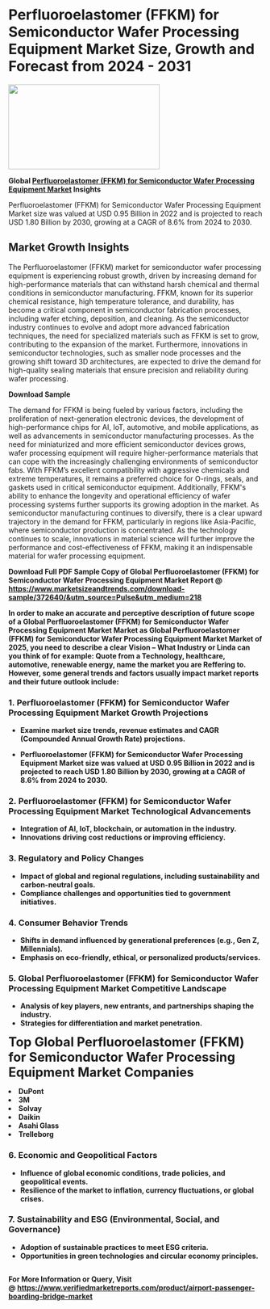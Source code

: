 <H1>Perfluoroelastomer (FFKM) for Semiconductor Wafer Processing Equipment Market Size, Growth and Forecast from 2024 - 2031</H1><img class="aligncenter size-medium wp-image-584254" src="https://thirdeyenews.in/wp-content/uploads/2024/09/Global-Market-Research-300x168.jpeg" alt="" width="300" height="168" /><p><strong>Global&nbsp;<a href="https://www.marketsizeandtrends.com/download-sample/372640/&amp;utm_source=Pulse&amp;utm_medium=218">Perfluoroelastomer (FFKM) for Semiconductor Wafer Processing Equipment Market</a> Insights</strong></p><p>Perfluoroelastomer (FFKM) for Semiconductor Wafer Processing Equipment Market size was valued at USD 0.95 Billion in 2022 and is projected to reach USD 1.80 Billion by 2030, growing at a CAGR of 8.6% from 2024 to 2030.</p><p><h2>Market Growth Insights</h2> <p>The Perfluoroelastomer (FFKM) market for semiconductor wafer processing equipment is experiencing robust growth, driven by increasing demand for high-performance materials that can withstand harsh chemical and thermal conditions in semiconductor manufacturing. FFKM, known for its superior chemical resistance, high temperature tolerance, and durability, has become a critical component in semiconductor fabrication processes, including wafer etching, deposition, and cleaning. As the semiconductor industry continues to evolve and adopt more advanced fabrication techniques, the need for specialized materials such as FFKM is set to grow, contributing to the expansion of the market. Furthermore, innovations in semiconductor technologies, such as smaller node processes and the growing shift toward 3D architectures, are expected to drive the demand for high-quality sealing materials that ensure precision and reliability during wafer processing.</p> <p><strong>Download Sample</strong></p> <p>The demand for FFKM is being fueled by various factors, including the proliferation of next-generation electronic devices, the development of high-performance chips for AI, IoT, automotive, and mobile applications, as well as advancements in semiconductor manufacturing processes. As the need for miniaturized and more efficient semiconductor devices grows, wafer processing equipment will require higher-performance materials that can cope with the increasingly challenging environments of semiconductor fabs. With FFKM’s excellent compatibility with aggressive chemicals and extreme temperatures, it remains a preferred choice for O-rings, seals, and gaskets used in critical semiconductor equipment. Additionally, FFKM's ability to enhance the longevity and operational efficiency of wafer processing systems further supports its growing adoption in the market. As semiconductor manufacturing continues to diversify, there is a clear upward trajectory in the demand for FFKM, particularly in regions like Asia-Pacific, where semiconductor production is concentrated. As the technology continues to scale, innovations in material science will further improve the performance and cost-effectiveness of FFKM, making it an indispensable material for wafer processing equipment. <p><strong></p><p><span class=""><strong>Download Full PDF Sample Copy of Global Perfluoroelastomer (FFKM) for Semiconductor Wafer Processing Equipment Market Report</strong> @ <a href="https://www.marketsizeandtrends.com/download-sample/372640/&amp;utm_source=Pulse&amp;utm_medium=218" target="_blank">https://www.marketsizeandtrends.com/download-sample/372640/&amp;utm_source=Pulse&amp;utm_medium=218</a></span></p><p>In order to make an accurate and perceptive description of future scope of a Global&nbsp;Perfluoroelastomer (FFKM) for Semiconductor Wafer Processing Equipment Market Market as Global&nbsp;Perfluoroelastomer (FFKM) for Semiconductor Wafer Processing Equipment Market Market of 2025, you need to describe a clear Vision &ndash; What Industry or Linda can you think of for example: Quote from a Technology, healthcare, automotive, renewable energy, name the market you are Reffering to. However, some general trends and factors usually impact market reports and their future outlook include:</p><h3>1.&nbsp;<strong>Perfluoroelastomer (FFKM) for Semiconductor Wafer Processing Equipment Market Growth Projections</strong></h3><ul><li>Examine market size trends, revenue estimates and CAGR (Compounded Annual Growth Rate) projections.</li><li><p>Perfluoroelastomer (FFKM) for Semiconductor Wafer Processing Equipment Market size was valued at USD 0.95 Billion in 2022 and is projected to reach USD 1.80 Billion by 2030, growing at a CAGR of 8.6% from 2024 to 2030.</p></li></ul><h3>2.&nbsp;<strong>Perfluoroelastomer (FFKM) for Semiconductor Wafer Processing Equipment Market Technological Advancements</strong></h3><ul><li>Integration of AI, IoT, blockchain, or automation in the industry.</li><li>Innovations driving cost reductions or improving efficiency.</li></ul><h3>3.&nbsp;<strong>Regulatory and Policy Changes</strong></h3><ul><li>Impact of global and regional regulations, including sustainability and carbon-neutral goals.</li><li>Compliance challenges and opportunities tied to government initiatives.</li></ul><h3>4.&nbsp;<strong>Consumer Behavior Trends</strong></h3><ul><li>Shifts in demand influenced by generational preferences (e.g., Gen Z, Millennials).</li><li>Emphasis on eco-friendly, ethical, or personalized products/services.</li></ul><h3>5.&nbsp;<strong>Global Perfluoroelastomer (FFKM) for Semiconductor Wafer Processing Equipment Market Competitive Landscape</strong></h3><ul><li>Analysis of key players, new entrants, and partnerships shaping the industry.</li><li>Strategies for differentiation and market penetration.</li></ul><p data-pm-slice="1 1 []"><span style="color: inherit; font-family: inherit; font-size: 25px;">Top Global Perfluoroelastomer (FFKM) for Semiconductor Wafer Processing Equipment Market Companies</span></p><div class="" data-test-id=""><p><li>DuPont</li><li> 3M</li><li> Solvay</li><li> Daikin</li><li> Asahi Glass</li><li> Trelleborg</li></p></div><h3>6.&nbsp;<strong>Economic and Geopolitical Factors</strong></h3><ul><li>Influence of global economic conditions, trade policies, and geopolitical events.</li><li>Resilience of the market to inflation, currency fluctuations, or global crises.</li></ul><h3>7.&nbsp;<strong>Sustainability and ESG (Environmental, Social, and Governance)</strong></h3><ul><li>Adoption of sustainable practices to meet ESG criteria.</li><li>Opportunities in green technologies and circular economy principles.</li></ul><h2><strong style="font-size: 14px;">For More Information or Query, Visit @&nbsp;</strong><a style="background-color: #ffffff; font-size: 14px;" href="https://www.marketsizeandtrends.com/report/perfluoroelastomer-ffkm-for-semiconductor-wafer-processing-equipment-market/" target="_blank">https://www.verifiedmarketreports.com/product/airport-passenger-boarding-bridge-market</a></h2>
